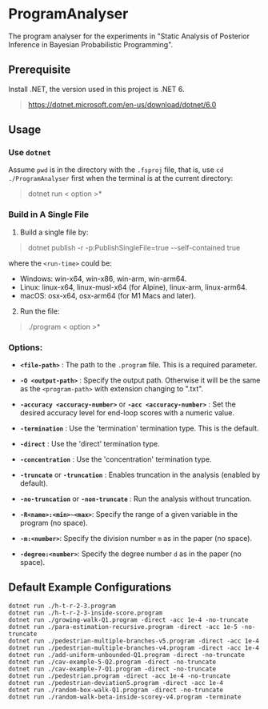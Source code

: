 # ProgramAnalyser
The program analyser for the experiments in "Static Analysis of Posterior Inference in Bayesian Probabilistic Programming".

## Prerequisite

Install .NET, the version used in this project is .NET 6.

> https://dotnet.microsoft.com/en-us/download/dotnet/6.0

## Usage 

### Use `dotnet`
Assume `pwd` is in the directory with the `.fsproj` file, that is, 
use `cd ./ProgramAnalyser` first when the terminal is at the current directory:

> dotnet run <file-path> < option >*

### Build in A Single File

1. Build a single file by:

> dotnet publish -r <run-time> -p:PublishSingleFile=true --self-contained true

where the `<run-time>` could be:
- Windows: win-x64, win-x86, win-arm, win-arm64.
- Linux: linux-x64, linux-musl-x64 (for Alpine), linux-arm, linux-arm64.
- macOS: osx-x64, osx-arm64 (for M1 Macs and later).

2. Run the file:

> ./program <file-path> < option >*

### Options:

- **`<file-path>`** : The path to the `.program` file. This is a required parameter.

- **`-O <output-path>`** : Specify the output path. Otherwise it will be the same as the `<program-path>` with extension changing to ".txt".

- **`-accuracy <accuracy-number>`** or **`-acc <accuracy-number>`** : Set the desired accuracy level for end-loop scores with a numeric value.

- **`-termination`** : Use the 'termination' termination type. This is the default.

- **`-direct`** : Use the 'direct' termination type.

- **`-concentration`** : Use the 'concentration' termination type.

- **`-truncate`** or **`-truncation`** : Enables truncation in the analysis (enabled by default).

- **`-no-truncation`** or **`-non-truncate`** : Run the analysis without truncation.

- **`-R<name>:<min>~<max>`**: Specify the range of a given variable in the program (no space).

- **`-m:<number>`**: Specify the division number `m` as in the paper (no space).

- **`-degree:<number>`**: Specify the degree number `d` as in the paper (no space).

## Default Example Configurations

```
dotnet run ./h-t-r-2-3.program
dotnet run ./h-t-r-2-3-inside-score.program
dotnet run ./growing-walk-Q1.program -direct -acc 1e-4 -no-truncate
dotnet run ./para-estimation-recursive.program -direct -acc 1e-5 -no-truncate
dotnet run ./pedestrian-multiple-branches-v5.program -direct -acc 1e-4
dotnet run ./pedestrian-multiple-branches-v4.program -direct -acc 1e-4
dotnet run ./add-uniform-unbounded-Q1.program -direct -no-truncate
dotnet run ./cav-example-5-Q2.program -direct -no-truncate
dotnet run ./cav-example-7-Q1.program -direct -no-truncate
dotnet run ./pedestrian.program -direct -acc 1e-4 -no-truncate
dotnet run ./pedestrian-deviation5.program -direct -acc 1e-4
dotnet run ./random-box-walk-Q1.program -direct -no-truncate
dotnet run ./random-walk-beta-inside-scorey-v4.program -terminate
```
